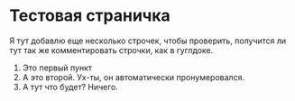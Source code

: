 # Тестовая страничка

Я тут добавлю еще несколько строчек, чтобы проверить, получится ли тут так же комментировать строчки, как в гуглдоке.

1. Это первый пункт
2. А это второй. Ух-ты, он автоматически пронумеровался.
3. А тут что будет? Ничего.
